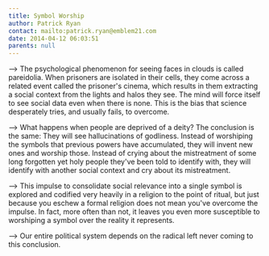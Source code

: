 ```yaml
---
title: Symbol Worship
author: Patrick Ryan
contact: mailto:patrick.ryan@emblem21.com
date: 2014-04-12 06:03:51
parents: null
---
```


--> The psychological phenomenon for seeing faces in clouds is called pareidolia. When prisoners are isolated in their cells, they come across a related event called the prisoner's cinema, which results in them extracting a social context from the lights and halos they see. The mind will force itself to see social data even when there is none. This is the bias that science desperately tries, and usually fails, to overcome.

--> What happens when people are deprived of a deity? The conclusion is the same: They will see hallucinations of godliness. Instead of worshiping the symbols that previous powers have accumulated, they will invent new ones and worship those. Instead of crying about the mistreatment of some long forgotten yet holy people they've been told to identify with, they will identify with another social context and cry about its mistreatment.

--> This impulse to consolidate social relevance into a single symbol is explored and codified very heavily in a religion to the point of ritual, but just because you eschew a formal religion does not mean you've overcome the impulse. In fact, more often than not, it leaves you even more susceptible to worshiping a symbol over the reality it represents.

--> Our entire political system depends on the radical left never coming to this conclusion.